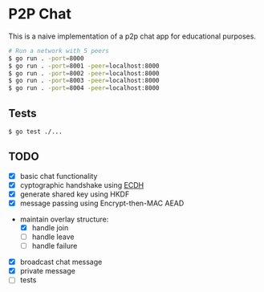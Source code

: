 # P2P Chat

This is a naive implementation of a p2p chat app for educational purposes.

```sh
# Run a network with 5 peers
$ go run . -port=8000
$ go run . -port=8001 -peer=localhost:8000
$ go run . -port=8002 -peer=localhost:8000
$ go run . -port=8003 -peer=localhost:8000
$ go run . -port=8004 -peer=localhost:8000
```

## Tests

```sh
$ go test ./...
```

## TODO

- [X] basic chat functionality
- [X] cyptographic handshake using [ECDH](https://en.wikipedia.org/wiki/Elliptic-curve_Diffie%E2%80%93Hellman)
- [X] generate shared key using HKDF
- [X] message passing using Encrypt-then-MAC AEAD
- maintain overlay structure:
   - [X] handle join
   - [ ] handle leave
   - [ ] handle failure
- [X] broadcast chat message
- [X] private message
- [ ] tests
